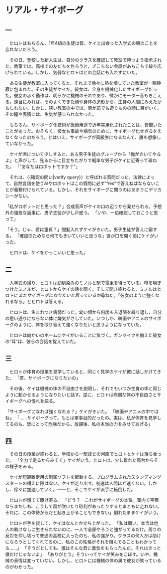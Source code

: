 # リアル・サイボーグ

## 一

　ヒロトはもちろん、1年4組の生徒は皆、ケイと出会った入学式の朝のことを忘れないだろう。

　その日、登校した新入生は、自分のクラスを確認して教室で待つよう指示された。教室では、高校での友だちを作ろうと、ぎこちない会話があちこちで繰り広げられている。しかし、気弱なヒロトはどの会話にも入れずにいた。

　ある生徒が教室に入ってくると、それまで徐々に熱を増していた教室が一瞬静寂に包まれた。その生徒がケイだ。彼女は、全身を機械化したサイボーグだった。彼女の歩く動作は、明らかに機械のそれであり、微かにモーター音もきこえる。遠目にみれば、そのよくできた顔や身体の造形から、生身の人間にみえたかもしれない。しかし、狭い教室の中では、否が応でも造りものの顔に目がいく。その瞳や表情には、生気が感じられなかった。

　もちろん、サイボーグ化技術が医療用途で近年実用化されたことは、皆聞いたことがあった。おそらく、彼女も事故や病気のために、サイボーグ化せざるをえなくなったのだろう。とはいえ、サイボーグが同級生になるなんて、誰も想像していなかった。

　ケイが席について少しすると、ある男子生徒のグループから「俺がきいてやるよ」と声がして、見るからに目立ちたがりで軽率な男子がケイに近寄って尋ねた。
「“あなたはロボットですか？”」

　それは、〈{確認の問い|verify query}〉と呼ばれる質問だった。法律によって、自然言語を使うAIやロボットはこの質問に必ず“Yes”で答えねばならないことが義務付けられている。しかし、それをサイボーグに問うのはあまりにデリカシーがない。

「私がロボットだと思った？」合成音声がケイの口の辺りから発せられる。予想外の強気な返事に、男子生徒が少し戸惑う。
「いや、一応確認しておこうと思って」

「そう。じゃ、君は童貞？」間髪入れずケイがきいた。男子生徒が答えに窮する。
「確認のためなら何でもきいていいと思うな」彼が口を開く前にケイがいった。

　ヒロトは、ケイをかっこいいと思った。

## 二

　入学式の帰り、ヒロトは幼馴染みのミノルと駅で電車を待っている。噂を嗅ぎつけたミノルが、ヒロトからケイの話を聞く。そして聞き終わると、ミノルはヒロトに*まだサイボーグになりたいと思っているか*尋ねた。「彼女のように強くなれるなら」とヒロトは答える。

　ヒロトは、生まれつき病弱だった。幼い頃から何度も入退院を繰り返し、自分の思い通りにならない体に嫌気がさしていた。いつしか、映画やアニメのサイボーグのように、体を取り替えて強くなりたいと思うようになっていた。

　ヒロトは向かいのホームにケイがいることに気づく。ガンマイクを備えた彼女の“耳”は、彼らの会話を捉えていた。

## 三

　ヒロトが体育の授業を見学していると、同じく見学のケイが彼に話しかけてきた。
「君、サイボーグになりたいの」

　その後、ケイは機械の体の不自由さを説明し、それでもいつか生身の体と同じように動かせるようになりたいと話す。逆に、ヒロトは病弱な体の不自由さとサイボーグへの憧れを語る。

「サイボーグになれば強くなれる？」ケイがきいた。
「映画やアニメの中ではね」
「……サイボーグって、もとは軍事目的だったの。実は、私が体育を見学してるのも、皆にとって危険だから。放課後、私の本当の力をみせてあげる」

## 四

　その日の授業が終わると、学校から一駅ほどの河原でヒロトとケイは落ち合った。
「全力で走るからみてて」ケイがいう。ヒロトは、少し離れた高台からその様子をみる。

　ケイが短距離走用の制御ソフトを起動する。プログラムされたスタンディングスタートの構えに隙はない。ケイが走り出す。初速は人間ほど速くない。しかし、徐々に加速していく。――と、そこでケイが派手に転倒した。

　ヒロトが慌てて駆け寄る。
「どう？　これがサイボーグの本気。室内で平面ならまだしも、こうして風が吹いたり砂利があったりするとまともに走れない。それに、この体勢からだと起き上がることもできない」倒れたままケイがいう。

　ヒロトが手を貸して、ケイはなんとか立ち上がった。
「私は弱い。本当は他人の助けなしに生きられないのに、一人で全部やろうと強がってるだけ。周りの反対を押し切って普通の高校に入ったのも、私の強がり。クラスの何人かは助けになろうとしてくれてるのに、私のこの性格がそれを阻んでることもわかってる……」
「そうだとしても、僕はそんな君に勇気をもらったんだ。それはきっと僕だけじゃないよ」
「ありがとう」そういってケイが笑みをこぼす。いや、機械の表情は変っていない。しかし、ヒロトには機械の体の奥で彼女が笑っているのがわかった。
